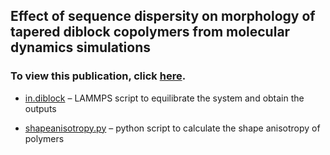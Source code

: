 ## Effect of sequence dispersity on morphology of tapered diblock copolymers from molecular dynamics simulations
### To view this publication, click [here](https://aip.scitation.org/doi/full/10.1063/1.4972141). 


- [in.diblock](https://github.com/hall-polymers/published-work/blob/master/2016-levine2016effect/in.diblock) – LAMMPS script to equilibrate the system and obtain the outputs

- [shapeanisotropy.py](https://github.com/hall-polymers/published-work/blob/master/2016-levine2016effect/in.diblock) – python script to calculate the shape anisotropy of polymers